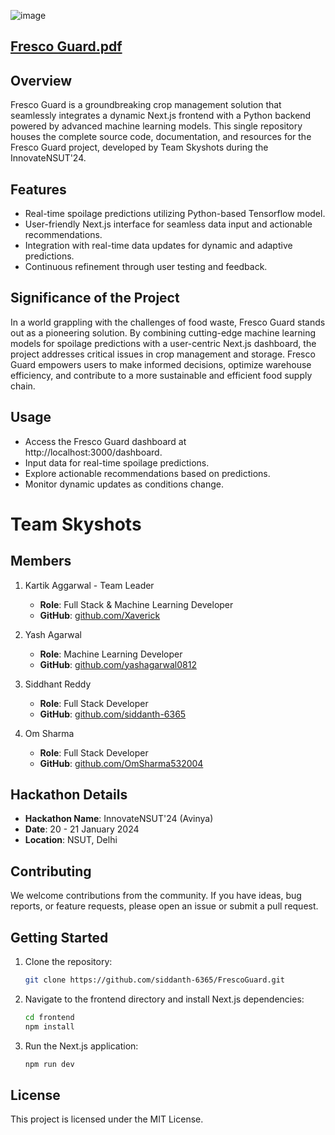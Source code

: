![image](https://github.com/siddanth-6365/FrescoGuard/assets/114846048/6f6e5400-010b-4583-a080-bd57d60ae6cb)

## [Fresco Guard.pdf](https://github.com/siddanth-6365/FrescoGuard/files/13998355/Fresco.Guard.pdf)

## Overview
Fresco Guard is a groundbreaking crop management solution that seamlessly integrates a dynamic Next.js frontend with a Python backend powered by advanced machine learning models. This single repository houses the complete source code, documentation, and resources for the Fresco Guard project, developed by Team Skyshots during the InnovateNSUT'24.

## Features
- Real-time spoilage predictions utilizing Python-based Tensorflow model.
- User-friendly Next.js interface for seamless data input and actionable recommendations.
- Integration with real-time data updates for dynamic and adaptive predictions.
- Continuous refinement through user testing and feedback.

## Significance of the Project
In a world grappling with the challenges of food waste, Fresco Guard stands out as a pioneering solution. By combining cutting-edge machine learning models for spoilage predictions with a user-centric Next.js dashboard, the project addresses critical issues in crop management and storage. Fresco Guard empowers users to make informed decisions, optimize warehouse efficiency, and contribute to a more sustainable and efficient food supply chain.

## Usage
- Access the Fresco Guard dashboard at http://localhost:3000/dashboard.
- Input data for real-time spoilage predictions.
- Explore actionable recommendations based on predictions.
- Monitor dynamic updates as conditions change.

# Team Skyshots
## Members
1. Kartik Aggarwal - Team Leader
    - **Role**: Full Stack & Machine Learning Developer 
    - **GitHub**: [github.com/Xaverick](https://github.com/Xaverick)

2. Yash Agarwal
    - **Role**: Machine Learning Developer
    - **GitHub**: [github.com/yashagarwal0812](https://github.com/yashagarwal0812)

3. Siddhant Reddy
    - **Role**: Full Stack Developer
    - **GitHub**: [github.com/siddanth-6365](https://github.com/siddanth-6365)

4. Om Sharma
    - **Role**: Full Stack Developer
    - **GitHub**: [github.com/OmSharma532004](https://github.com/OmSharma532004)

## Hackathon Details
- **Hackathon Name**: InnovateNSUT'24 (Avinya)
- **Date**: 20 - 21 January 2024
- **Location**: NSUT, Delhi

## Contributing
We welcome contributions from the community. If you have ideas, bug reports, or feature requests, please open an issue or submit a pull request.

## Getting Started

1. Clone the repository:

   ```bash
   git clone https://github.com/siddanth-6365/FrescoGuard.git
   ```

2. Navigate to the frontend directory and install Next.js dependencies:
    ```bash
    cd frontend
    npm install
    ```

3. Run the Next.js application:
    ```bash
    npm run dev
    ```

## License
This project is licensed under the MIT License.
